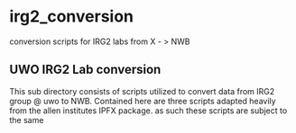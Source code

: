 # irg2_conversion
 conversion scripts for IRG2 labs from X - > NWB

## UWO IRG2 Lab conversion

This sub directory consists of scripts utilized to convert data from IRG2 group @ uwo to NWB. Contained here are three scripts adapted heavily from the allen institutes IPFX package.
as such these scripts are subject to the same 
